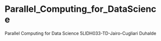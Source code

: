 # Parallel_Computing_for_DataScience
Parallel Computing for Data Science 5LIDH033-TD-Jairo-Cugliari Duhalde
